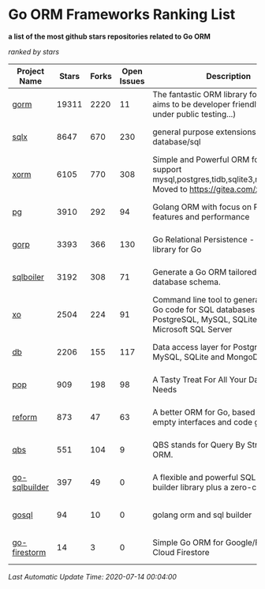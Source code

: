 Go ORM Frameworks Ranking List
==========

**a list of the most github stars repositories related to Go ORM**

*ranked by stars*

| Project Name | Stars | Forks | Open Issues | Description | Last Commit |
| ------------ | ----- | ----- | ----------- | ----------- | ----------- |
| [gorm](https://github.com/go-gorm/gorm) | 19311 | 2220 | 11 | The fantastic ORM library for Golang, aims to be developer friendly (v2 is under public testing...) | 2020-07-10 14:53:03 |
| [sqlx](https://github.com/jmoiron/sqlx) | 8647 | 670 | 230 | general purpose extensions to golang's database/sql | 2020-06-15 14:10:59 |
| [xorm](https://github.com/go-xorm/xorm) | 6105 | 770 | 308 | Simple and Powerful ORM for Go, support mysql,postgres,tidb,sqlite3,mssql,oracle, Moved to https://gitea.com/xorm/xorm | 2019-10-15 07:03:49 |
| [pg](https://github.com/go-pg/pg) | 3910 | 292 | 94 | Golang ORM with focus on PostgreSQL features and performance | 2020-07-09 09:02:14 |
| [gorp](https://github.com/go-gorp/gorp) | 3393 | 366 | 130 | Go Relational Persistence - an ORM-ish library for Go | 2019-10-26 21:47:07 |
| [sqlboiler](https://github.com/volatiletech/sqlboiler) | 3192 | 308 | 71 | Generate a Go ORM tailored to your database schema. | 2020-07-03 19:16:51 |
| [xo](https://github.com/xo/xo) | 2504 | 224 | 91 | Command line tool to generate idiomatic Go code for SQL databases supporting PostgreSQL, MySQL, SQLite, Oracle, and Microsoft SQL Server | 2020-04-25 01:19:23 |
| [db](https://github.com/upper/db) | 2206 | 155 | 117 | Data access layer for PostgreSQL, MySQL, SQLite and MongoDB. | 2020-06-30 19:33:43 |
| [pop](https://github.com/gobuffalo/pop) | 909 | 198 | 98 | A Tasty Treat For All Your Database Needs | 2020-07-07 15:46:17 |
| [reform](https://github.com/go-reform/reform) | 873 | 47 | 63 | A better ORM for Go, based on non-empty interfaces and code generation. | 2020-07-05 10:59:33 |
| [qbs](https://github.com/coocood/qbs) | 551 | 104 | 9 | QBS stands for Query By Struct. A Go ORM. | 2017-04-18 01:16:07 |
| [go-sqlbuilder](https://github.com/huandu/go-sqlbuilder) | 397 | 49 | 0 | A flexible and powerful SQL string builder library plus a zero-config ORM. | 2019-11-21 06:53:43 |
| [gosql](https://github.com/rushteam/gosql) | 94 | 10 | 0 | golang orm and sql builder | 2020-07-13 07:34:58 |
| [go-firestorm](https://github.com/jschoedt/go-firestorm) | 14 | 3 | 0 | Simple Go ORM for Google/Firebase Cloud Firestore | 2020-07-07 16:31:05 |

*Last Automatic Update Time: 2020-07-14 00:04:00*